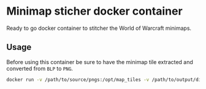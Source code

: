 # Minimap sticher docker container ##

Ready to go docker container to stitcher the World of Warcraft minimaps.

## Usage ##

Before using this container be sure to have the minimap tile extracted and converted from `BLP` to `PNG`. 

```sh
docker run -v /path/to/source/pngs:/opt/map_tiles -v /path/to/output/directory:/opt/maps golang-test-stitcher
```
